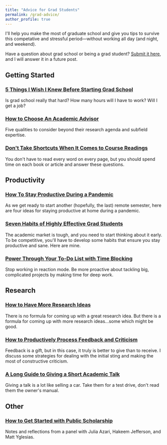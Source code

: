 ```yaml
---
title: "Advice for Grad Students"
permalink: /grad-advice/
author_profile: true
---
```


I'll help you make the most of graduate school and give you tips to survive this competative and stressful period—without working all day (and night, and weekend).

Have a question about grad school or being a grad student? [Submit it here](https://docs.google.com/forms/d/e/1FAIpQLSd2gL9KXBbaUswrocGP7BeBDyCcGiuKNRtVVLOmtzXKOqa3NQ/viewform?usp=sf_link), and I will answer it in a future post.

## Getting Started

### [5 Things I Wish I Knew Before Starting Grad School](/blog/wish-i-knew-before-grad-school)

Is grad school really that hard? How many hours will I have to work? Will I get a job? 

### [How to Choose An Academic Advisor](/blog/advisors)

Five qualities to consider beyond their research agenda and subfield expertise.

### [Don't Take Shortcuts When It Comes to Course Readings](/blog/reading)

You don't have to read every word on every page, but you should spend time on each book or article and answer these questions.


## Productivity

###  [How To Stay Productive During a Pandemic](/blog/pandemic-productivity)

As we get ready to start another (hopefully, the last) remote semester, here are four ideas for staying productive at home during a pandemic. 

### [Seven Habits of Highly Effective Grad Students](/blog/seven-habits)

The academic market is tough, and you need to start thinking about it early. To be competitive, you'll have to develop some habits that ensure you stay productive and sane. Here are mine.

### [Power Through Your To-Do List with Time Blocking](/blog/time-blocking)

Stop working in reaction mode. Be more proactive about tackling big, complicated projects by making time for deep work.


## Research

### [How to Have More Research Ideas](/blog/more-ideas)

There is no formula for coming up with a great research idea. But there is a formula for coming up with more research ideas...some which might be good.

### [How to Productively Process Feedback and Criticism](/blog/get-feedback)

Feedback is a gift, but in this case, it truly is better to give than to receive. I discuss some strategies for dealing with the initial sting and making the most of constructive criticism.

### [A Long Guide to Giving a Short Academic Talk](/blog/short-talk)

Giving a talk is a lot like selling a car. Take them for a test drive, don't read them the owner's manual.

## Other

### [How to Get Started with Public Scholarship](/blog/public-scholarship)

Notes and reflections from a panel with Julia Azari, Hakeem Jefferson, and Matt Yglesias.